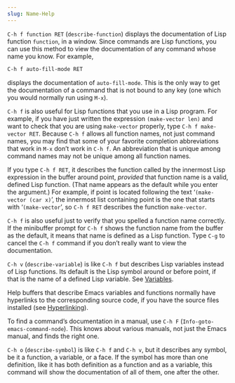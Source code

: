 ```yaml
---
slug: Name-Help
---
```


`C-h f function RET` (`describe-function`) displays the documentation of Lisp function `function`, in a window. Since commands are Lisp functions, you can use this method to view the documentation of any command whose name you know. For example,

```lisp
C-h f auto-fill-mode RET
```

displays the documentation of `auto-fill-mode`. This is the only way to get the documentation of a command that is not bound to any key (one which you would normally run using `M-x`).

`C-h f` is also useful for Lisp functions that you use in a Lisp program. For example, if you have just written the expression `(make-vector len)` and want to check that you are using `make-vector` properly, type `C-h f make-vector RET`. Because `C-h f` allows all function names, not just command names, you may find that some of your favorite completion abbreviations that work in `M-x` don’t work in `C-h f`. An abbreviation that is unique among command names may not be unique among all function names.

If you type `C-h f RET`, it describes the function called by the innermost Lisp expression in the buffer around point, *provided* that function name is a valid, defined Lisp function. (That name appears as the default while you enter the argument.) For example, if point is located following the text ‘`(make-vector (car x)`’, the innermost list containing point is the one that starts with ‘`(make-vector`’, so `C-h f RET` describes the function `make-vector`.

`C-h f` is also useful just to verify that you spelled a function name correctly. If the minibuffer prompt for `C-h f` shows the function name from the buffer as the default, it means that name is defined as a Lisp function. Type `C-g` to cancel the `C-h f` command if you don’t really want to view the documentation.

`C-h v` (`describe-variable`) is like `C-h f` but describes Lisp variables instead of Lisp functions. Its default is the Lisp symbol around or before point, if that is the name of a defined Lisp variable. See [Variables](/docs/emacs/Variables).

Help buffers that describe Emacs variables and functions normally have hyperlinks to the corresponding source code, if you have the source files installed (see [Hyperlinking](/docs/emacs/Hyperlinking)).

To find a command’s documentation in a manual, use `C-h F` (`Info-goto-emacs-command-node`). This knows about various manuals, not just the Emacs manual, and finds the right one.

`C-h o` (`describe-symbol`) is like `C-h f` and `C-h v`, but it describes any symbol, be it a function, a variable, or a face. If the symbol has more than one definition, like it has both definition as a function and as a variable, this command will show the documentation of all of them, one after the other.
